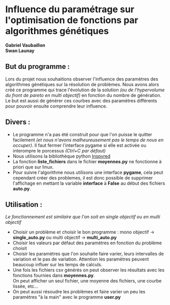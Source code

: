 
# Influence du paramétrage sur l'optimisation de fonctions par algorithmes génétiques

**Gabriel Vaubaillon  
Swan Launay**

## But du programme :  
Lors du projet nous souhaitions observer l'influence des paramètres des algorithmes génétiques sur la résolution de problèmes. Nous avons alors créé ce programme qui trace l'évolution de la solution *(ou de l'hypervolume du front de pareto en multi objectif)* en fonction du nombre de génération. Le but est aussi de générer ces courbes avec des paramètres différents pour pouvoir ensuite comprendre leur influence.

## Divers :
- Le programme n'a pas été construit pour que l'on puisse le quitter facilement *(et nous n'avons malheureusement pas le temps de nous en occuper)*. Il faut fermer l'interface pygame si elle est activée ou interompre le porcessus *(Ctrl+C par défaut)*
- Nous utilisons la bibliothèque python [Inspyred](https://github.com/aarongarrett/inspyred)
- La fonction **liste_fichiers** dans le fichier **moyennes.py** ne fonctionne à priori que sur linux.  
- Pour suivre l'algorithme nous utilisons une interface **pygame**, cela peut cependant créer des problemes, il est donc possible de supprimer l'affichage en mettant la variable **interface** à **False** au début des fichiers **auto.py**.

## Utilisation :
*Le fonctionnement est similaire que l'on soit en single objectif ou en multi objectif*

- Choisir un problème et choisir le bon programme : mono objectif -> **single_auto.py** ou  multi objectif -> **multi_auto.py**
- Choisir les valeurs par défaut des paramètres en fonction du problème choisit
- Choisir les paramètres que l'on souhaite faire varier, leurs intervalles de variation et le pas de variation. Attention les paramètres peuvent beaucoup influer sur les temps de calculs.
- Une fois les fichiers csv générés on peut observer les résultats avec les fonctions fournies dans **moyennes.py**.  
On peut afficher un seul fichier, une moyenne des fichiers, une courbe lissée, etc...
- On peut aussi résoudre les problèmes et faire varier un peu les paramètres "à la main" avec le programme **user.py**
